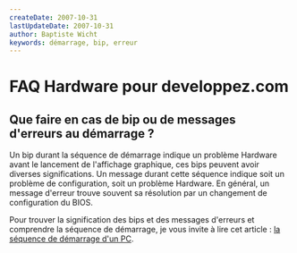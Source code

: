 ```yaml
---
createDate: 2007-10-31
lastUpdateDate: 2007-10-31
author: Baptiste Wicht
keywords: démarrage, bip, erreur
---
```


# FAQ Hardware pour developpez.com

## Que faire en cas de bip ou de messages d'erreurs au démarrage ?

Un bip durant la séquence de démarrage indique un problème Hardware avant le lancement de l'affichage graphique, ces bips peuvent avoir diverses significations. Un message durant cette séquence indique soit un problème de configuration, soit un problème Hardware. En général, un message d'erreur trouve souvent sa résolution par un changement de configuration du BIOS.

Pour trouver la signification des bips et des messages d'erreurs et comprendre la séquence de démarrage, je vous invite à lire cet article : [la séquence de démarrage d'un PC](https://baptiste-wicht.developpez.com/tutoriels/hardware/demarrage/).